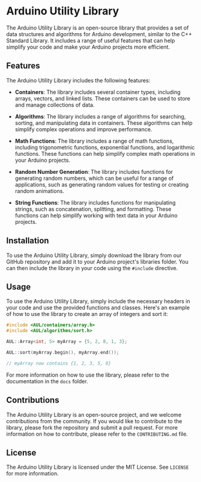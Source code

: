 # Arduino Utility Library

The Arduino Utility Library is an open-source library that provides a set of data structures and algorithms for Arduino development, similar to the C++ Standard Library. It includes a range of useful features that can help simplify your code and make your Arduino projects more efficient.

## Features

The Arduino Utility Library includes the following features:

- **Containers**: The library includes several container types, including arrays, vectors, and linked lists. These containers can be used to store and manage collections of data.

- **Algorithms**: The library includes a range of algorithms for searching, sorting, and manipulating data in containers. These algorithms can help simplify complex operations and improve performance.

- **Math Functions**: The library includes a range of math functions, including trigonometric functions, exponential functions, and logarithmic functions. These functions can help simplify complex math operations in your Arduino projects.

- **Random Number Generation**: The library includes functions for generating random numbers, which can be useful for a range of applications, such as generating random values for testing or creating random animations.

- **String Functions**: The library includes functions for manipulating strings, such as concatenation, splitting, and formatting. These functions can help simplify working with text data in your Arduino projects.

## Installation

To use the Arduino Utility Library, simply download the library from our GitHub repository and add it to your Arduino project's libraries folder. You can then include the library in your code using the `#include` directive.

## Usage

To use the Arduino Utility Library, simply include the necessary headers in your code and use the provided functions and classes. Here's an example of how to use the library to create an array of integers and sort it:

```c++
#include <AUL/containers/array.h>
#include <AUL/algorithms/sort.h>

AUL::Array<int, 5> myArray = {5, 2, 8, 1, 3};

AUL::sort(myArray.begin(), myArray.end());

// myArray now contains {1, 2, 3, 5, 8}
```

For more information on how to use the library, please refer to the documentation in the `docs` folder.

## Contributions

The Arduino Utility Library is an open-source project, and we welcome contributions from the community. If you would like to contribute to the library, please fork the repository and submit a pull request. For more information on how to contribute, please refer to the `CONTRIBUTING.md` file.

## License

The Arduino Utility Library is licensed under the MIT License. See `LICENSE` for more information.